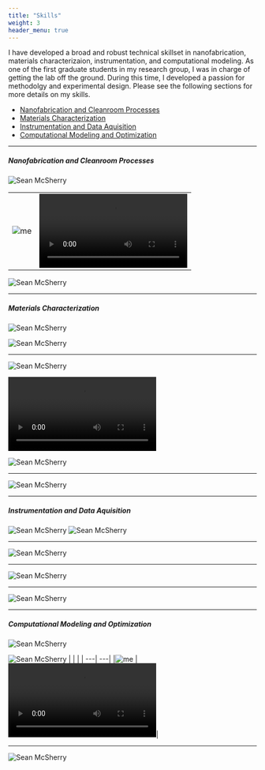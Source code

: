 ```yaml
---
title: "Skills"
weight: 3
header_menu: true
---
```


I have developed a broad and robust technical skillset in nanofabrication, materials characterizaion, instrumentation, and computational modeling. As one of the first graduate students in my research group, I was in charge of getting the lab off the ground. During this time, I developed a passion for methodolgy and experimental design. Please see the following sections for more details on my skills. 

<!--ts-->
 * [Nanofabrication and Cleanroom Processes](#nanofabrication-and-cleanroom-processes)
 * [Materials Characterization](#materials-characterization)
 * [Instrumentation and Data Aquisition](#instrumentation-and-data-aquisition)
 * [Computational Modeling and Optimization](#computational-modeling-and-optimization)



<!--te-->

---
  ##### Nanofabrication and Cleanroom Processes

  ![Sean McSherry](images/materials_chara-10.png) 

|     | |
| ---| ---|
|![me](images/me_in_clearroom.png) | ![Sean McSherry](images/ACS.mp4)     |

![Sean McSherry](images/clean_room_fab.png) 

 ---
##### Materials Characterization

![Sean McSherry](images/materials_chara-04.png) 

![Sean McSherry](images/materials_chara-06.png) 

---
![Sean McSherry](images/materials_chara-12.png) 

![Sean McSherry](images/high_quality_emitter.mov) 

![Sean McSherry](images/materials_chara-01.png) 

---

![Sean McSherry](images/materials_chara-13.png) 

---

##### Instrumentation and Data Aquisition
![Sean McSherry](images/materials_chara-11.png) 
![Sean McSherry](images/materials_chara-08.png) 

---

![Sean McSherry](images/materials_chara-07.png)

---
![Sean McSherry](images/materials_chara-05.png)

---

![Sean McSherry](images/materials_chara-09.png)

---

##### Computational Modeling and Optimization
![Sean McSherry](images/materials_chara-18.png) 


![Sean McSherry](images/materials_chara-17.png) 
|     | |
| ---| ---|
|![me](images/SiC_emitter.png) | ![Sean McSherry](images/optimization_crop.mov)|

--- 

![Sean McSherry](images/materials_chara-16.png) 




